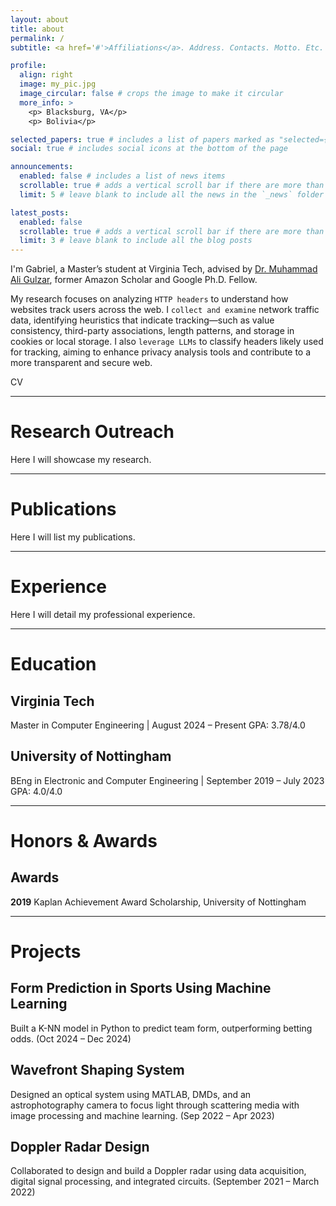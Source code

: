 ```yaml
---
layout: about
title: about
permalink: /
subtitle: <a href='#'>Affiliations</a>. Address. Contacts. Motto. Etc.

profile:
  align: right
  image: my_pic.jpg
  image_circular: false # crops the image to make it circular
  more_info: >
    <p> Blacksburg, VA</p>
    <p> Bolivia</p>

selected_papers: true # includes a list of papers marked as "selected={true}"
social: true # includes social icons at the bottom of the page

announcements:
  enabled: false # includes a list of news items
  scrollable: true # adds a vertical scroll bar if there are more than 3 news items
  limit: 5 # leave blank to include all the news in the `_news` folder

latest_posts:
  enabled: false
  scrollable: true # adds a vertical scroll bar if there are more than 3 new posts items
  limit: 3 # leave blank to include all the blog posts
---
```


I'm Gabriel, a Master’s student at Virginia Tech, advised by [Dr. Muhammad Ali Gulzar](https://people.cs.vt.edu/~gulzar/), former Amazon Scholar and Google Ph.D. Fellow.  

My research focuses on analyzing `HTTP headers` to understand how websites track users across the web. I `collect and examine` network traffic data, identifying heuristics that indicate tracking—such as value consistency, third-party associations, length patterns, and storage in cookies or local storage. I also `leverage LLMs` to classify headers likely used for tracking, aiming to enhance privacy analysis tools and contribute to a more transparent and secure web.  

CV  

---

# Research Outreach
Here I will showcase my research.  

---

# Publications
Here I will list my publications.  

---

# Experience
Here I will detail my professional experience.  

---

# Education

## Virginia Tech
Master in Computer Engineering | August 2024 – Present
GPA: 3.78/4.0

## University of Nottingham
BEng in Electronic and Computer Engineering | September 2019 – July 2023
GPA: 4.0/4.0

---

# Honors & Awards

## Awards
**2019** Kaplan Achievement Award Scholarship, University of Nottingham  

---

# Projects

## Form Prediction in Sports Using Machine Learning
Built a K-NN model in Python to predict team form, outperforming betting odds. (Oct 2024 – Dec 2024)

## Wavefront Shaping System
Designed an optical system using MATLAB, DMDs, and an astrophotography camera to focus light through scattering media with image processing and machine learning. (Sep 2022 – Apr 2023)

## Doppler Radar Design
Collaborated to design and build a Doppler radar using data acquisition, digital signal processing, and integrated circuits.  (September 2021 – March 2022)
